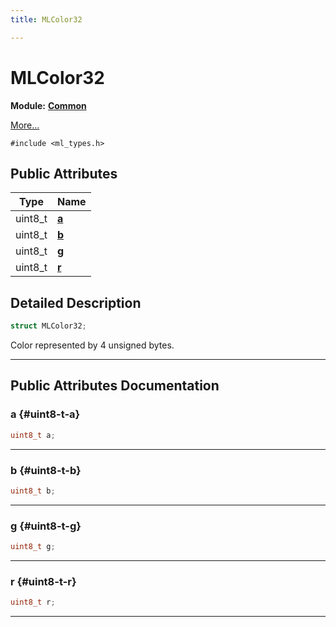 ```yaml
---
title: MLColor32

---
```


# MLColor32

**Module:** **[Common](/versioned_docs/version-03-Jan-2023/api-ref/api/Modules/group___common/group___common.md)**



 [More...](#detailed-description)


`#include <ml_types.h>`

## Public Attributes

| Type           | Name           |
| -------------- | -------------- |
| uint8_t | **[a](/versioned_docs/version-03-Jan-2023/api-ref/api/Modules/group___common/struct_m_l_color32.md#uint8-t-a)**  |
| uint8_t | **[b](/versioned_docs/version-03-Jan-2023/api-ref/api/Modules/group___common/struct_m_l_color32.md#uint8-t-b)**  |
| uint8_t | **[g](/versioned_docs/version-03-Jan-2023/api-ref/api/Modules/group___common/struct_m_l_color32.md#uint8-t-g)**  |
| uint8_t | **[r](/versioned_docs/version-03-Jan-2023/api-ref/api/Modules/group___common/struct_m_l_color32.md#uint8-t-r)**  |

## Detailed Description

```cpp
struct MLColor32;
```


Color represented by 4 unsigned bytes. 





-----------
## Public Attributes Documentation

### a {#uint8-t-a}

```cpp
uint8_t a;
```






-----------

### b {#uint8-t-b}

```cpp
uint8_t b;
```






-----------

### g {#uint8-t-g}

```cpp
uint8_t g;
```






-----------

### r {#uint8-t-r}

```cpp
uint8_t r;
```






-----------

